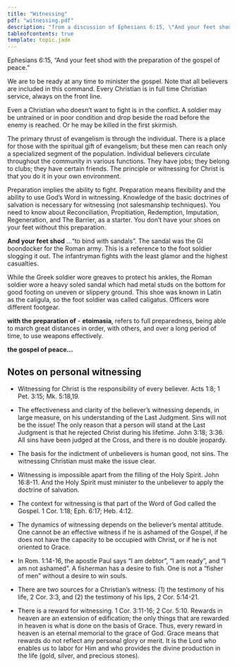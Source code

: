 ```yaml
---
title: "Witnessing"
pdf: "witnessing.pdf"
description: "from a discussion of Ephesians 6:15, \"And your feet shod with the preparation of the gospel of peace.\""
tableofcontents: true
template: topic.jade
---
```


Ephesians 6:15, “And your feet shod with the preparation of the gospel
of peace.”

We are to be ready at any time to minister the gospel. Note that all
believers are included in this command. Every Christian is in full time
Christian service, always on the front line.

Even a Christian who doesn’t want to fight is in the conflict. A soldier
may be untrained or in poor condition and drop beside the road before
the enemy is reached. Or he may be killed in the first skirmish.

The primary thrust of evangelism is through the individual. There is a
place for those with the spiritual gift of evangelism; but these men can
reach only a specialized segment of the population. Individual believers
circulate throughout the community in various functions. They have jobs;
they belong to clubs; they have certain friends. The principle or
witnessing for Christ is that you do it in your own environment.

Preparation implies the ability to fight. Preparation means flexibility
and the ability to use God’s Word in witnessing. Knowledge of the basic
doctrines of salvation is necessary for witnessing (not salesmanship
techniques). You need to know about Reconciliation, Propitiation,
Redemption, Imputation, Regeneration, and The Barrier, as a starter. You
don’t have your shoes on your feet without this preparation.

**And your feet shod** …“to bind with sandals”. The sandal was the GI
boondocker for the Roman army. This is a reference to the foot soldier
slogging it out. The infantryman fights with the least glamor and the
highest casualties.

While the Greek soldier wore greaves to protect his ankles, the Roman
soldier wore a heavy soled sandal which had metal studs on the bottom
for good footing on uneven or slippery ground. This shoe was known in
Latin as the caligula, so the foot soldier was called caligatus.
Officers wore different footgear.

**with the preparation of** - **etoimasia**, refers to full
preparedness, being able to march great distances in order, with others,
and over a long period of time, to use weapons effectively.

**the gospel of peace...**

## Notes on personal witnessing

* Witnessing for Christ is the responsibility of every believer. Acts
1:8; 1 Pet. 3:15; Mk. 5:18,19.

* The effectiveness and clarity of the believer’s witnessing depends, in
large measure, on his understanding of the Last Judgment. Sins will not
be the issue! The only reason that a person will stand at the Last
Judgment is that he rejected Christ during his lifetime. John 3:18;
3:36. All sins have been judged at the Cross, and there is no double
jeopardy.

* The basis for the indictment of unbelievers is human good, not sins.
The witnessing Christian must make the issue clear.

* Witnessing is impossible apart from the filling of the Holy Spirit.
John 16:8-11. And the Holy Spirit must minister to the unbeliever to
apply the doctrine of salvation.

* The context for witnessing is that part of the Word of God called the
Gospel. 1 Cor. 1:18; Eph. 6:17; Heb. 4:12.

* The dynamics of witnessing depends on the believer’s mental attitude.
One cannot be an effective witness if he is ashamed of the Gospel, if he
does not have the capacity to be occupied with Christ, or if he is not
oriented to Grace.

* In Rom. 1:14-16, the apostle Paul says “I am debtor”, “I am ready”,
and “I am not ashamed”. A fisherman has a desire to fish. One is not a
“fisher of men” without a desire to win souls.

* There are two sources for a Christian’s witness: (1) the testimony of
his life, 2 Cor. 3:3, and (2) the testimony of his lips, 2 Cor. 5:14-21.

* There is a reward for witnessing. 1 Cor. 3:11-16; 2 Cor. 5:10. Rewards
in heaven are an extension of edification; the only things that are
rewarded in heaven is what is done on the basis of Grace. Thus, every
reward in heaven is an eternal memorial to the grace of God. Grace means
that rewards do not reflect any personal glory or merit. It is the Lord
who enables us to labor for Him and who provides the divine production
in the life (gold, silver, and precious stones).


